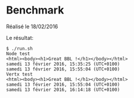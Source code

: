 # Benchmark

Réalisé le 18/02/2016

Le résultat:

```shell
$ ./run.sh 
Node test
<html><body><h1>Great BBL !</h1></body></html>
samedi 13 février 2016, 15:35:25 (UTC+0100)
samedi 13 février 2016, 15:55:04 (UTC+0100)
Vertx test
<html><body><h1>Great BBL !</h1></body></html>
samedi 13 février 2016, 15:55:04 (UTC+0100)
samedi 13 février 2016, 16:14:18 (UTC+0100)
```

